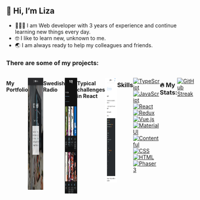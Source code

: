 ## 👋 Hi, I’m Liza

- 👩🏻‍💻 I am Web developer with 3 years of experience and continue learning new things every day.
- 🤓 I like to learn new, unknown to me.
- 🌏 I am always ready to help my colleagues and friends.

### There are some of my projects: 
<div style="display:flex;flex-direction:row;">

#### My Portfolio
  <a href="https://github.com/ElizPN/Portfolio/"><img src="./about.png" alt="Portfolio" style="width:500px;height:300px;"></a>
  
   #### Swedish Radio
  <a href="https://github.com/ElizPN/Swedish-radio"><img src="./sw-radio.png" alt="Swedish-radio" style="width:400px;height:310px;"></a>
  
#### Typical challenges in React
  <a href="https://github.com/ElizPN/react-typical-challenges/"><img src="./rtc.jpeg" alt="TS-React-Redux" style="width:400px;height:280px;"></a>
  

  

### Skills

[![TypeScript](https://img.shields.io/badge/TypeScript-blue?logo=typescript&logoColor=white)](https://www.typescriptlang.org/)
[![JavaScript](https://img.shields.io/badge/-JavaScript-%23FFCE00?logo=javascript&logoColor=black)](https://www.javascript.com/)
[![React](https://img.shields.io/badge/-React-%2361DAFB?logo=react&logoColor=black)](https://reactjs.org/)
[![Redux](https://img.shields.io/badge/-Redux-%23764ABC?logo=redux&logoColor=white)](https://redux.js.org/)
[![Vue.js](https://img.shields.io/badge/-Vue.js-%234FC08D?logo=vue.js&logoColor=black)](https://vuejs.org/)
[![Material UI](https://img.shields.io/badge/-Material%20UI-%23007FFF?logo=mui&logoColor=white)](https://mui.com/)
[![Contentful](https://img.shields.io/badge/-Contentful-%232478CC?logo=contentful&logoColor=white)](https://www.contentful.com/)
[![CSS](https://img.shields.io/badge/-CSS-%23F43059?logo=css3&logoColor=blue)](https://www.w3.org/Style/CSS/Overview.en.html)
[![HTML](https://img.shields.io/badge/-HTML-%23E34F26?logo=html5&logoColor=white)](https://html.com/)
[![Phaser 3](https://img.shields.io/badge/-Phaser%203-%23809c13?logo=phaser)](https://phaser.io/phaser3)


### :fire: My Stats:

[![GitHub Streak](https://streak-stats.demolab.com?user=ElizPN&theme=dark&hide_border=true)](https://git.io/streak-stats)











